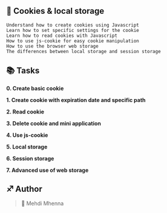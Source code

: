 ## :orange_book: Cookies & local storage


    Understand how to create cookies using Javascript
    Learn how to set specific settings for the cookie
    Learn how to read cookies with Javascript
    How to use js-cookie for easy cookie manipulation
    How to use the browser web storage
    The differences between local storage and session storage



## :books: Tasks

**0. Create basic cookie**

**1. Create cookie with expiration date and specific path**

**2. Read cookie**

**3. Delete cookie and mini application**

**4. Use js-cookie**

**5. Local storage**

**6. Session storage**

**7. Advanced use of web storage**

## :sagittarius: Author

> :man: Mehdi Mhenna
